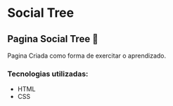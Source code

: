 <h1>Social Tree</h1>

<h2>Pagina Social Tree 🎉</h2>

<p>
Pagina Criada como forma de exercitar o aprendizado.
</P>

<h3>Tecnologias utilizadas:</h3>
<ul>
  <li>HTML</li>
  <li>CSS</li>
</ul>

